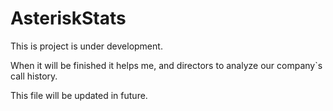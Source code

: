 AsteriskStats
=============
This is project is under development.

When it will be finished it helps me, and directors to analyze our company`s call history.

This file will be updated in future.
